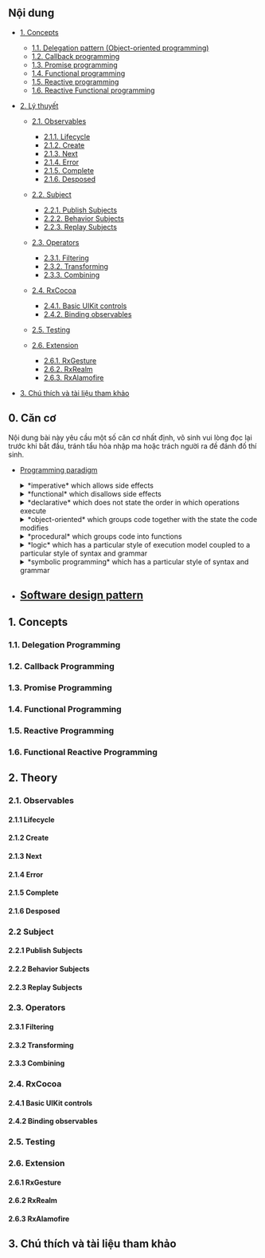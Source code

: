 ## Nội dung

- [1. Concepts](#1-concepts)

  * [1.1. Delegation pattern (Object-oriented programming)](#11-delegation-pattern)
  * [1.2. Callback programming](#12-callback-programming)
  * [1.3. Promise programming](#13-promise-programming)
  * [1.4. Functional programming](#14-functional-programming)
  * [1.5. Reactive programming](#15-reactive-programming)
  * [1.6. Reactive Functional programming](#16-reactive-functional-programming)

- [2. Lý thuyết](#2-theory)

    * [2.1. Observables](#21-observables)
        + [2.1.1. Lifecycle](#211-lifecycle)
        + [2.1.2. Create](#212-create)
        + [2.1.3. Next](#213-next)
        + [2.1.4. Error](#214-error)
        + [2.1.5. Complete](#215-complete)
        + [2.1.6. Desposed](#216-desposed)

  * [2.2. Subject](#22-subject)
    + [2.2.1. Publish Subjects](#221-publish-subjects)
    + [2.2.2. Behavior Subjects](#222-behavior-subjects)
    + [2.2.3. Replay Subjects](#223-replay-subjects)

  * [2.3. Operators](#23-operators)
    + [2.3.1. Filtering](#231-filtering)
    + [2.3.2. Transforming](#232-transforming)
    + [2.3.3. Combining](#233-combining)

  * [2.4. RxCocoa](#24-rxcocoa)
    + [2.4.1. Basic UIKit controls](#241-basic-uikit-controls)
    + [2.4.2. Binding observables](#242-binding-observables)

  * [2.5. Testing](#25-testing)

  * [2.6. Extension](#26-extension)
    + [2.6.1. RxGesture](#261-rxgesture)
    + [2.6.2. RxRealm](#262-rxrealm)
    + [2.6.3. RxAlamofire](#263-rxalamofire)

- [3. Chú thích và tài liệu tham khảo](#notes-and-references)

## 0. Căn cơ

Nội dung bài này yêu cầu một số căn cơ nhất định, võ sinh vui lòng đọc lại trước khi bắt đầu, tránh tẩu hỏa nhập ma hoặc trách người ra đề đánh đố thí sinh.

- [Programming paradigm](https://en.wikipedia.org/wiki/Programming_paradigm)
    <details><summary>*imperative* which allows side effects</summary>
    An imperative language uses a sequence of statements to determine how to reach a certain goal. These statements are said to change the state of the program as each one is executed in turn.
    
        ```java
            int total = 0;
            int number1 = 5;
            int number2 = 10;
            int number3 = 15;
            total = number1 + number2 + number3; 
        ```
    </details>
    
    <details><summary>*functional* which disallows side effects</summary>
    The functional programming paradigm was explicitly created to support a pure functional approach to problem solving. Functional programming is a form of declarative programming.
    </details>
    
    <details><summary>*declarative* which does not state the order in which operations execute</summary>
    </details>
    
    <details><summary>*object-oriented* which groups code together with the state the code modifies</summary>
    </details>
    
    <details><summary>*procedural* which groups code into functions</summary>
    </details>
    
    <details><summary>*logic* which has a particular style of execution model coupled to a particular style of syntax and grammar</summary>
    </details>
    
    <details><summary>*symbolic programming* which has a particular style of syntax and grammar</summary>
    </details>

- [Software design pattern](https://en.wikipedia.org/wiki/Software_design_pattern)
    - 

## 1. Concepts

### 1.1. Delegation Programming

### 1.2. Callback Programming

### 1.3. Promise Programming

### 1.4. Functional Programming

### 1.5. Reactive Programming

### 1.6. Functional Reactive Programming


## 2. Theory


### 2.1. Observables

#### 2.1.1 Lifecycle

#### 2.1.2 Create

#### 2.1.3 Next

#### 2.1.4 Error

#### 2.1.5 Complete

#### 2.1.6 Desposed


### 2.2 Subject

#### 2.2.1 Publish Subjects

#### 2.2.2 Behavior Subjects

#### 2.2.3 Replay Subjects


### 2.3. Operators

#### 2.3.1 Filtering

#### 2.3.2 Transforming

#### 2.3.3 Combining


### 2.4. RxCocoa

#### 2.4.1 Basic UIKit controls

#### 2.4.2 Binding observables


### 2.5. Testing


### 2.6. Extension

#### 2.6.1 RxGesture

#### 2.6.2 RxRealm

#### 2.6.3 RxAlamofire


## 3. Chú thích và tài liệu tham khảo<a name="notes-and-references"></a>
